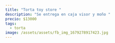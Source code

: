 ```yaml
---
title: "Torta toy store "
description: "Se entrega en caja visor y moño "
precio: $13000
tags:
  - torta
image: /assets/assets/fb_img_1679278917423.jpg
---
```

